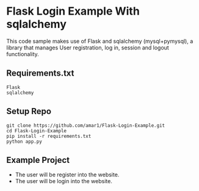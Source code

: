 # Flask Login Example With sqlalchemy
This code sample makes use of Flask and sqlalchemy (mysql+pymysql), a library that manages User registration, log in, session and logout functionality.

## Requirements.txt
    Flask
    sqlalchemy

## Setup Repo
```
git clone https://github.com/amar1/Flask-Login-Example.git
cd Flask-Login-Example
pip install -r requirements.txt
python app.py
```

## Example Project
- The user will be register into the website.
- The user will be login into the website.
